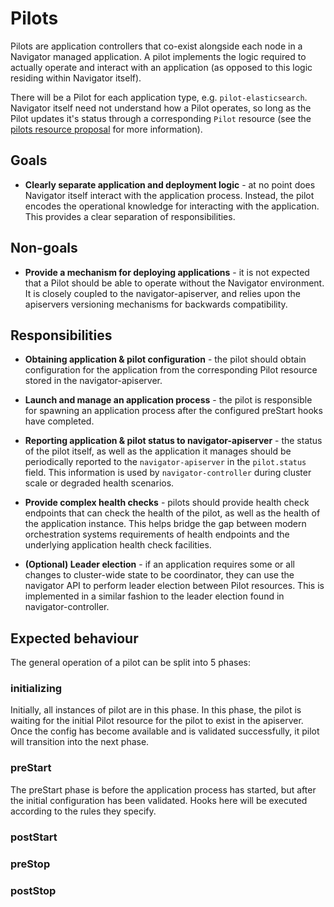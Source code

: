 # Pilots

Pilots are application controllers that co-exist alongside each node in a
Navigator managed application. A pilot implements the logic required to
actually operate and interact with an application (as opposed to this logic
residing within Navigator itself).

There will be a Pilot for each application type, e.g. `pilot-elasticsearch`.
Navigator itself need not understand how a Pilot operates, so long as the Pilot
updates it's status through a corresponding `Pilot` resource (see the [pilots
resource proposal](pilot-resource.md) for more information).

## Goals

* **Clearly separate application and deployment logic** - at no point does
Navigator itself interact with the application process. Instead, the pilot
encodes the operational knowledge for interacting with the application. This
provides a clear separation of responsibilities.

## Non-goals

* **Provide a mechanism for deploying applications** - it is not expected that
a Pilot should be able to operate without the Navigator environment. It is
closely coupled to the navigator-apiserver, and relies upon the apiservers
versioning mechanisms for backwards compatibility.

## Responsibilities

* **Obtaining application & pilot configuration** - the pilot should obtain
configuration for the application from the corresponding Pilot resource stored
in the navigator-apiserver.

* **Launch and manage an application process** - the pilot is responsible for
spawning an application process after the configured preStart hooks have
completed.

* **Reporting application & pilot status to navigator-apiserver** - the status
of the pilot itself, as well as the application it manages should be
periodically reported to the `navigator-apiserver` in the `pilot.status` field.
This information is used by `navigator-controller` during cluster scale or
degraded health scenarios.

* **Provide complex health checks** - pilots should provide health check
endpoints that can check the health of the pilot, as well as the health of the
application instance. This helps bridge the gap between modern orchestration
systems requirements of health endpoints and the underlying application health
check facilities.

* **(Optional) Leader election** - if an application requires some or all
changes to cluster-wide state to be coordinator, they can use the navigator
API to perform leader election between Pilot resources. This is implemented in
a similar fashion to the leader election found in navigator-controller.

## Expected behaviour

The general operation of a pilot can be split into 5 phases:

### initializing

Initially, all instances of pilot are in this phase. In this phase, the pilot
is waiting for the initial Pilot resource for the pilot to exist in the
apiserver. Once the config has become available and is validated successfully,
it pilot will transition into the next phase.

### preStart

The preStart phase is before the application process has started, but after the
initial configuration has been validated. Hooks here will be executed according
to the rules they specify.

### postStart

### preStop

### postStop
